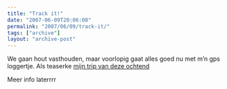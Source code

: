 ```yaml
---
title: "Track it!"
date: "2007-06-09T20:06:08"
permalink: "2007/06/09/track-it/"
tags: ["archive"]
layout: "archive-post"
---
```

We gaan hout vasthouden, maar voorlopig gaat alles goed nu met m’n gps loggertje. Als teaserke [mijn trip van deze ochtend](http://maps.google.com/maps?f=q&hl=nl&q=http%3A%2F%2Fwww.donebysimon.be%2F9%2520juni%2520a.kml&ie=UTF8&ll=50.85012,3.296328&spn=0.027257,0.074158&z=14&om=1 "http://maps.google.com/maps?f=q&hl=nl&q=http%3A%2F%2Fwww.donebysimon.be%2F9%2520juni%2520a.kml&ie=UTF8&ll=50.85012,3.296328&spn=0.027257,0.074158&z=14&om=1")

Meer info laterrrr
